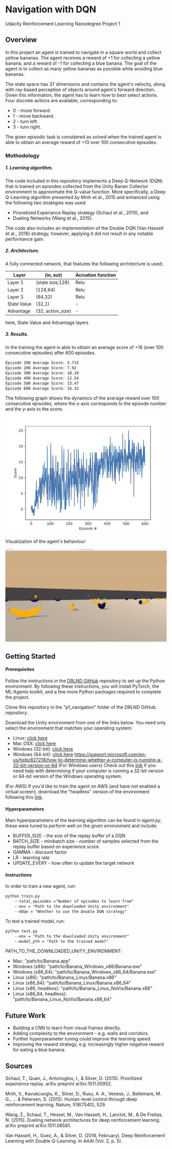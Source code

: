 # Navigation with DQN
Udacity Reinforcement Learning Nanodegree Project 1
## Overview

In this project an agent is trained to navigate in a square world and collect yellow bananas. 
The agent receives a reward of +1 for collecting a yellow banana, and a reward of -1 for collecting a blue banana. 
The goal of the agent is to collect as many yellow bananas as possible while avoiding blue bananas.

The state space has 37 dimensions and contains the agent's velocity, along with ray-based perception of objects around agent's forward direction. Given this information, the agent has to learn how to best select actions. Four discrete actions are available, corresponding to:

- 0 - move forward.
- 1 - move backward.
- 2 - turn left.
- 3 - turn right.

The given episodic task is considered as solved when the trained agent is able to obtain an average reward of +13 over 100 consecutive episodes.

### Mothodology

##### 1. Learning algorithm.
The code included in this repository implements a Deep Q-Network (DQN) that is trained on episodes collected from the Unity Banan Collector environment to approximate the Q-value function.
More specifically, a Deep Q-Learning algorithm presented by Mnih et al., 2015 and 
enhanced using the following two strategies was used:
 - Prioretized Experiance Replay strategy (Schaul et al., 2015), and
 - Dueling Networks (Wang et al., 2015).
 
The code also includes an implementation of the Double DQN (Van Hasselt et al., 2016) strategy, however, applying it did not result in any notable performance gain.   

##### 2. Architecture.

A fully connected network, that features the following architecture is used;

| Layer         | (in, out)     | Acivation function |
| ------------- | ------------- |-------------       |
| Layer 1       | (state size,128)  | Relu|
| Layer 2 | (128,64)  |Relu  |
| Layer 3  | (64,32) |Relu  |
| State Value  | (32,1)  | -  |
| Advantage  | (32, action_size)  | -  |

here, State Value and Advantage layers 

##### 3. Results.

In the training the agent is able to obtain an average score of +16 (over 100 consecutive episodes) after 600 episodes.
```
Episode 100 Average Score: 5.715
Episode 200	Average Score: 7.92
Episode 300	Average Score: 10.19
Episode 400	Average Score: 12.54
Episode 500	Average Score: 15.47
Episode 600	Average Score: 16.32
```

The following graph shows the dynamics of the average reward over 100 consecutive episodes, where the x-axis corresponds to the episode number and the y-axis to the score.
![](Rewards.png)

Visualization of the agent's behaviour:

![](result.gif)


## Getting Started

#### Prerequisites
Follow the instructions in the [DRLND GitHub](https://github.com/udacity/deep-reinforcement-learning#dependencies) repository to set up the Python environment. 
By following these instructions, you will install PyTorch, the ML-Agents toolkit, and a few more Python packages required to complete the project.

Clone this repository in the "p1_navigation" folder of the DRLND GitHub repository.

Download the Unity environment from one of the links below. You need only select the environment that matches your operating system:

- Linux: [click here](https://s3-us-west-1.amazonaws.com/udacity-drlnd/P1/Banana/Banana_Linux.zip)
- Mac OSX: [click here](https://s3-us-west-1.amazonaws.com/udacity-drlnd/P1/Banana/Banana.app.zip)
- Windows (32-bit): [click here](https://s3-us-west-1.amazonaws.com/udacity-drlnd/P1/Banana/Banana_Windows_x86.zip)
- Windows (64-bit): [click here](https://s3-us-west-1.amazonaws.com/udacity-drlnd/P1/Banana/Banana_Windows_x86_64.zip)
https://support.microsoft.com/en-us/help/827218/how-to-determine-whether-a-computer-is-running-a-32-bit-version-or-64
(For Windows users) Check out this [link](https://support.microsoft.com/en-us/help/827218/how-to-determine-whether-a-computer-is-running-a-32-bit-version-or-64) if you need help with determining if your computer is running a 32-bit version or 64-bit version of the Windows operating system.

(For AWS) If you'd like to train the agent on AWS (and have not enabled a virtual screen), download the "headless" version of the environment following this [link](https://s3-us-west-1.amazonaws.com/udacity-drlnd/P1/Banana/Banana_Linux_NoVis.zip).

#### Hyperparameters

Main hyperparameters of the learning algorithm can be found in *agent.py*, these were tuned to perform well on the given environment and include:

- BUFFER_SIZE - the size of the replay buffer of a DQN
- BATCH_SIZE - minibatch size - number of samples selected from the replay buffer based on experience score
- GAMMA - discount factor
- LR - learning rate
- UPDATE_EVERY - how often to update the target network


#### Instructions
In order to train a new agent, run:
```
python train.py 
    --total_episodes ="Number of episodes to learn from" 
    --env = "Path to the downloaded Unity environment"
    --ddqn = "Whether to use the Double DQN strategy"
```
To test a trained model, run:
```
python test.py 
    --env = "Path to the downloaded Unity environment"
    --model_pth = "Path to the trained model"
```

PATH_TO_THE_DOWNLOADED_UNITY_ENVIRONMENT: 
- Mac: "path/to/Banana.app"
- Windows (x86): "path/to/Banana_Windows_x86/Banana.exe"
- Windows (x86_64): "path/to/Banana_Windows_x86_64/Banana.exe"
- Linux (x86): "path/to/Banana_Linux/Banana.x86"
- Linux (x86_64): "path/to/Banana_Linux/Banana.x86_64"
- Linux (x86, headless): "path/to/Banana_Linux_NoVis/Banana.x86"
- Linux (x86_64, headless): "path/to/Banana_Linux_NoVis/Banana.x86_64"

## Future Work

- Building a CNN to learn from visual frames directly.
- Adding complexity to the environment - e.g. walls and corridors.
- Further hyperparameter tuning could improve the learning speed.
- Improving the reward strategy, e.g. increasingly higher negative reward for eating a blue banana.

## Sources

Schaul, T., Quan, J., Antonoglou, I., & Silver, D. (2015). Prioritized experience replay. arXiv preprint arXiv:1511.05952.

Mnih, V., Kavukcuoglu, K., Silver, D., Rusu, A. A., Veness, J., Bellemare, M. G., ... & Petersen, S. (2015). Human-level control through deep reinforcement learning. Nature, 518(7540), 529.

Wang, Z., Schaul, T., Hessel, M., Van Hasselt, H., Lanctot, M., & De Freitas, N. (2015). Dueling network architectures for deep reinforcement learning. arXiv preprint arXiv:1511.06581.

Van Hasselt, H., Guez, A., & Silver, D. (2016, February). Deep Reinforcement Learning with Double Q-Learning. In AAAI (Vol. 2, p. 5).